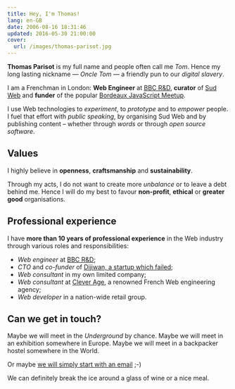 ```yaml
---
title: Hey, I'm Thomas!
lang: en-GB
date: 2006-08-16 18:31:46
updated: 2016-05-30 21:00:00
cover:
  url: /images/thomas-parisot.jpg
---
```


**Thomas Parisot** is my full name and people often call me *Tom*.
Hence my long lasting nickname — *Oncle Tom* — a friendly pun to our *digital slavery*.

I am a Frenchman in London: **Web Engineer** at [BBC R&D](http://bbc.co.uk/rd), **curator** of [Sud Web](http://sudweb.fr) and **funder** of the popular [Bordeaux JavaScript Meetup](http://www.meetup.com/BordeauxJS/).

I use Web technologies to *experiment*, to *prototype* and to *empower* people. I fuel that effort with *public speaking*, by organising Sud Web and by publishing content – whether through *words* or through *open source software*.

## Values

I highly believe in **openness**, **craftsmanship** and **sustainability**.

Through my acts, I do not want to create more *unbalance* or to leave a debt behind me.
Hence I will do my best to favour **non-profit**, **ethical** or **greater good** organisations.

## Professional experience

I have **more than 10 years of professional experience** in the Web industry through various roles and responsibilities:

- *Web engineer* at [BBC R&D](http://bbc.co.uk/rd);
- *CTO* and *co-funder* of [Dijiwan, a startup which failed](/2014/why-our-startup-failed/);
- *Web consultant* in my own limited company;
- *Web consultant* at [Clever Age](http://en.clever-age.com/), a renowned French Web engineering agency;
- *Web developer* in a nation-wide retail group.

## Can we get in touch?

Maybe we will meet in the *Underground* by chance.
Maybe we will meet in an exhibition somewhere in Europe.
Maybe we will meet in a backpacker hostel somewhere in the World.

Or maybe [we will simply start with an email](mailto:&#104;&#105;&#064;&#111;&#110;&#099;&#108;&#101;&#116;&#111;&#109;&#046;&#105;&#111; "Contact") ;-)

We can definitely break the ice around a glass of wine or a nice meal.
